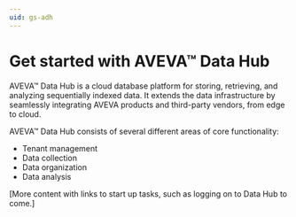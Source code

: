 ```yaml
---
uid: gs-adh
---
```


# Get started with AVEVA™ Data Hub

AVEVA™ Data Hub is a cloud database platform for storing, retrieving, and analyzing sequentially indexed data. It extends the data infrastructure by seamlessly integrating AVEVA products and third-party vendors, from edge to cloud.

AVEVA™ Data Hub consists of several different areas of core functionality:

- Tenant management
- Data collection
- Data organization
- Data analysis

[More content with links to start up tasks, such as logging on to Data Hub to come.]

